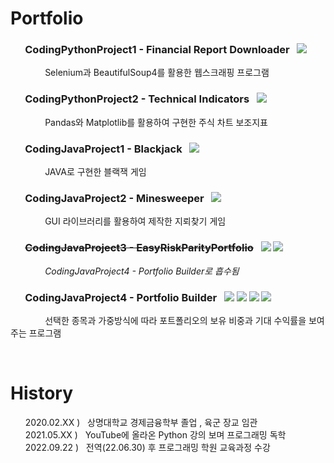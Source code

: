 # Portfolio  

### &nbsp; &nbsp; &nbsp; CodingPythonProject1 - Financial Report Downloader &nbsp; <img src="https://img.shields.io/badge/python-3776AB?style=for-the-badge&logo=python&logoColor=white">   
&nbsp; &nbsp; &nbsp; &nbsp; &nbsp; &nbsp; &nbsp; <span>Selenium과 BeautifulSoup4를 활용한 웹스크래핑 프로그램</span>  
### &nbsp; &nbsp; &nbsp; CodingPythonProject2 - Technical Indicators &nbsp; <img src="https://img.shields.io/badge/python-3776AB?style=for-the-badge&logo=python&logoColor=white">  
&nbsp; &nbsp; &nbsp; &nbsp; &nbsp; &nbsp; &nbsp; <span>Pandas와 Matplotlib를 활용하여 구현한 주식 차트 보조지표</span>  
### &nbsp; &nbsp; &nbsp; CodingJavaProject1 - Blackjack &nbsp; <img src="https://img.shields.io/badge/java-007396?style=for-the-badge&logo=java&logoColor=white">  
&nbsp; &nbsp; &nbsp; &nbsp; &nbsp; &nbsp; &nbsp; <span>JAVA로 구현한 블랙잭 게임</span>  
### &nbsp; &nbsp; &nbsp; CodingJavaProject2 - Minesweeper &nbsp; <img src="https://img.shields.io/badge/java-007396?style=for-the-badge&logo=java&logoColor=white">  
&nbsp; &nbsp; &nbsp; &nbsp; &nbsp; &nbsp; &nbsp; <span>GUI 라이브러리를 활용하여 제작한 지뢰찾기 게임</span>  
### &nbsp; &nbsp; &nbsp; <s>CodingJavaProject3 - EasyRiskParityPortfolio</s> &nbsp; <img src="https://img.shields.io/badge/java-007396?style=for-the-badge&logo=java&logoColor=white"> <img src="https://img.shields.io/badge/mysql-4479A1?style=for-the-badge&logo=mysql&logoColor=white">  
&nbsp; &nbsp; &nbsp; &nbsp; &nbsp; &nbsp; &nbsp; <span><i>CodingJavaProject4 - Portfolio Builder로 흡수됨</i></span>
### &nbsp; &nbsp; &nbsp; CodingJavaProject4 - Portfolio Builder &nbsp; <img src="https://img.shields.io/badge/java-007396?style=for-the-badge&logo=java&logoColor=white"> <img src="https://img.shields.io/badge/mysql-4479A1?style=for-the-badge&logo=mysql&logoColor=white"> <img src="https://img.shields.io/badge/javascript-F7DF1E?style=for-the-badge&logo=javascript&logoColor=black"> <img src="https://img.shields.io/badge/jquery-0769AD?style=for-the-badge&logo=jquery&logoColor=white">  
&nbsp; &nbsp; &nbsp; &nbsp; &nbsp; &nbsp; &nbsp; <span>선택한 종목과 가중방식에 따라 포트폴리오의 보유 비중과 기대 수익률을 보여주는 프로그램</span>
 
<br>

# History  
&nbsp; &nbsp; &nbsp; 2020.02.XX ) &nbsp; 상명대학교 경제금융학부 졸업 , 육군 장교 임관  
&nbsp; &nbsp; &nbsp; 2021.05.XX ) &nbsp; YouTube에 올라온 Python 강의 보며 프로그래밍 독학  
&nbsp; &nbsp; &nbsp; 2022.09.22 ) &nbsp; 전역(22.06.30) 후 프로그래밍 학원 교육과정 수강


